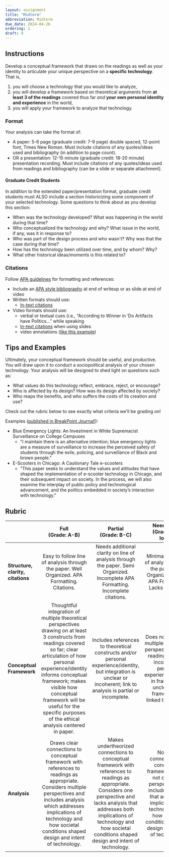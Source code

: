 ```yaml
---
layout: assignment
title: "Midterm"
abbreviation: Midterm
due_date: 2024-04-26
ordering: 1
draft: 0
---
```

## Instructions
Develop a conceptual framework that draws on the readings as well as your identity to articulate your unique perspective on a **specific technology**. That is, 
1. you will choose a technology that you would like to analyze, 
2. you will develop a framework based on theoretical arguments from **at least 3 of the readings** covered thus far _and_ **your own personal identity and experience** in the world, 
3. you will apply your framework to analyze that technology. 

### Format
Your analysis can take the format of:
- A paper: 5-6 page (graduate credit: 7-9 page) double spaced, 12-point font, Times New Roman. Must include citations of any quotes/ideas used and bibliography (in addition to page count).
- OR a presentation: 12-15 minute (graduate credit: 18-20 minute) presentation recording. Must include citations of any quotes/ideas used from readings and bibliography (can be a slide or separate attachment).

#### Graduate Credit Students
In addition to the extended paper/presentation format, graduate credit students must ALSO include a section historicizing some component of your selected technology. Some questions to think about as you develop this section: 
- When was the technology developed? What was happening in the world during that time?
- Who conceptualized the technology and why? What issue in the world, if any, was it in response to?
- Who was part of the design process and who wasn't? Why was that the case during that time?
- How has the technology been utilized over time, and by whom? Why?
- What other historical ideas/moments is this related to?

### Citations
Follow [APA guidelines](https://owl.purdue.edu/owl/research_and_citation/apa6_style/index.html) for formatting and references:
- Include an [APA style bibliography](https://owl.purdue.edu/owl/research_and_citation/apa_style/apa_formatting_and_style_guide/reference_list_basic_rules.html) at end of writeup or as slide at end of video
- Written formats should use:
  - [In-text citations](https://owl.purdue.edu/owl/research_and_citation/apa_style/apa_formatting_and_style_guide/in_text_citations_the_basics.html) 
- Video formats should use:
  - verbal or textual cues (i.e., “According to Winner in ‘Do Artifacts have Politics…” while speaking
  - [In-text citations](https://owl.purdue.edu/owl/research_and_citation/apa_style/apa_formatting_and_style_guide/in_text_citations_the_basics.html) when using slides
  - video annotations ([like this example](https://www.youtube.com/watch?v=d3rS7I6Xyz8))

## Tips and Examples

Ultimately, your conceptual framework should be useful, and productive. You will draw upon it to conduct a sociopolitical analysis of your chosen technology. Your analysis will be designed to shed light on questions such as: 
- What values do this technology reflect, embrace, reject, or encourage? 
- Who is affected by its design? How was its design affected by society? 
- Who reaps the benefits, and who suffers the costs of its creation and use? 

Check out the rubric below to see exactly what criteria we'll be grading on!

Examples ([published in BreakPoint Journal!](https://tree-in-education.github.io/BreakPointNU/index.html)):
- Blue Emergency Lights: An Investment in White Supremacist Surveillance on College Campuses
  - "I maintain there is an alternative intention; blue emergency lights are a measure of surveillance to increase the perceived safety of students through the exile, policing, and surveillance of Black and brown people."
- E-Scooters in Chicago: A Cautionary Tale e-scooters
  - "This paper seeks to understand the values and attitudes that have shaped the implementation of e-scooter technology in Chicago, and their subsequent impact on society. In the process, we will also examine the interplay of public policy and technological advancement, and the politics embedded in society’s interaction with technology."

## Rubric

|  | Full <br> (Grade: A-B) | Partial <br>  (Grade: B-C) | Needs work <br> (Grade: C or lower) |  |
|---|:---:|:---:|:---:|---|
| **Structure, clarity, citations** | Easy to follow line of analysis through the paper. Well Organized. APA Formatting. Citations. | Needs additional clarity on line of analysis through the paper. Semi Organized. Incomplete APA Formatting. Incomplete citations. | Minimal to no line of analysis through the paper. Not Organized. Lacks APA Formatting. Lacks citations. |  |
| **Conceptual Framework** | Thoughtful integration of multiple theoretical perspectives drawing on at least 3 constructs from readings covered so far; clear articulation of how personal experience/identity informs conceptual framework; makes visible how conceptual framework will be useful for the specific purposes of the ethical analysis centered in paper. | Includes references to theoretical constructs and/or personal experience/identity, but integration is unclear or incoherent; link to analysis is partial or incomplete. | Does not integrate multiple theoretical perspectives using readings; fails to incorporate personal experience/identity in framework; unclear how framework is linked to analysis. |  |
| **Analysis** | Draws clear connections to conceptual framework with references to readings as appropriate. Considers multiple perspectives and includes analysis which addresses implications of technology and how societal conditions shaped design and intent of technology. | Makes undertheorized connections to conceptual framework with references to readings as appropriate. Considers one perspective and lacks analysis that addresses both implications of technology and how societal conditions shaped design and intent of technology. | No clear connections to conceptual framework. Does not consider perspectives or include analysis that addresses implications of technology and how societal conditions shaped design and intent of technology. |  |

